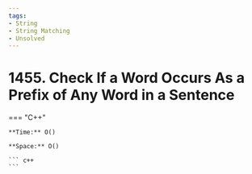 ```yaml
---
tags:
- String
- String Matching
- Unsolved
---
```



# 1455. Check If a Word Occurs As a Prefix of Any Word in a Sentence

=== "C++"

    **Time:** O()

    **Space:** O()

    ``` c++
    ```